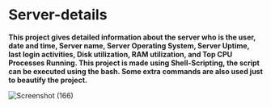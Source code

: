 # Server-details

**This project gives detailed information about the server who is the user, date and time, Server name, Server Operating System, Server Uptime, last login activities, Disk utilization, RAM utilization, and Top CPU Processes Running. This project is made using Shell-Scripting, the script can be executed using the bash. Some extra commands are also used just to beautify the project.**


![Screenshot (166)](https://github.com/shubhnesh/Server-details/assets/96944753/60581da4-8f08-4aca-9b3d-c20dbbbcf812)
